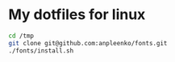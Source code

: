 # My dotfiles for linux

```bash
cd /tmp
git clone git@github.com:anpleenko/fonts.git
./fonts/install.sh
```
